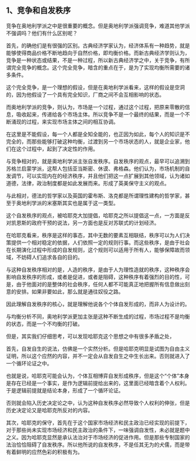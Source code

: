 <h2>1、竞争和自发秩序</h2><p data-pid="IwjsRgnw">竞争在奥地利学派之中是很重要的概念。但是奥地利学派强调竞争，难道其他学派不强调吗？他们有什么区别呢？</p><p data-pid="YyzcdfOK">首先，的确他们是有很强的区别。古典经济学家认为，经济体系有一种趋势，就是能够使得商品价格不断地趋向于自然价格，即均衡价格。而新古典经济学则认为，竞争是一种状态或结果，不是一种过程，所以新古典经济学之中，关于竞争，有所谓完全竞争的概念。这个完全竞争，暗含的重点在于，是为了实现均衡所需要的诸多条件。</p><p data-pid="bFMzMXpV">这个完全竞争，是一个理想的假设，但是在奥地利学派看来，这样的假设是空洞的，因为他假设了一个具有完全知识，厂商之间不会互相影响的状态。</p><p data-pid="XKBOvpx3">而奥地利学派的竞争，则认为，市场是一个过程，通过这个过程，把原来零散的信息，吸收起来，传递给各个市场主体。所以竞争不是一个最终的结果，而是一个不断涌现的过程，来实现市场主体之间的相互协调。</p><p data-pid="o_sGPY0n">在这里是不能假设，每一个人都是全知全能的，也正因为如此，每个人的知识是不完全的，而那些能够打破这种均衡，过渡到另一个市场状态的人，就是企业家，他们在这个过程中，起到了决定性的作用。</p><p data-pid="W8ieiUHm">与竞争相对的，就是奥地利学派主张自发秩序。自发秩序的观点，最早可以追溯到苏格兰启蒙学派，这帮人包括亚当斯密、休谟、弗格森。他们认为，市场机制的自发调节，可以实现内在的经济秩序，并且他们把这一点扩展到其他领域，认为诸如道德，法律，政治制度都是如此发展而来。形成了英美保守主义的观点。</p><p data-pid="-WgA98hj">与此相对，德法的哲学家以及英国的霍布斯、洛克都是所谓理性建构的哲学家，甚至于奥地利学派的米塞斯其实也是属于这一类型。</p><p data-pid="n6PwVsN9">这个自发秩序的观点，被哈耶克大加提倡，哈耶克之所以提倡这一点，一方面是反对凯恩斯的政府干预的说法，另一方面也是反对苏联式的计划经济。</p><p data-pid="hQgCX_w1">在哈耶克看来，秩序是这样的事态，其中无数的要素互相联结，秩序可以为人们决策提供一个相对稳定的依据，人们依照一定的规则行事。而这些秩序，是由于社会在长期演化过程中形成的自发规则，这个规则可以适用于所有人，能够保障故而领域，不妨碍人们追求各自的目的。</p><p data-pid="GYSqS_wE">与这种自发秩序相对的是，人造的秩序，是由于人为理性造就的秩序，这种秩序会影响自发秩序的形成，或者是促进，或者是阻碍，这种秩序有着强烈的目的性，可是，由于他面对的是整体的社会秩序，任何人都不可能真正地把握所有信息做出刻意的安排。如果非要如此，那么就是通往奴役之路。</p><p data-pid="yPSQRMXN">因此理解自发秩序的核心，就是理解他说各个个体自发形成的，而非人为设计的。</p><p data-pid="RB0LYiPs">与均衡分析不同，奥地利学派更加主张是这种不断生成的过程，市场过程不是均衡的状态，而是一个不均衡的打破。</p><p data-pid="_VK2l4kC">但是，其实我们仔细思考，可以发现哈耶克这个思想之中有很多矛盾之处，</p><p data-pid="daowlkJK">首先，自发自生的说法，仿佛是一个实然分析。但是哈耶克明显是试图为自由主义证明，所以这个应然的内容，并不一定会从自发自生之中生长出来。否则就进入了一个循环论证之中。</p><p data-pid="fN_VGBnC">也就是说，哈耶克可能会认为，个体互相博弈自发形成秩序，但是这个“个体”本身是存在已经是一个事实，是作为逻辑前提给出来的，这里面已经暗含着个人权利。于是逻辑前提就是结论本身，形成了一个循环论证。</p><p data-pid="F9JiVO0D">否则就会陷入历史决定论之中，认为这种自发秩序必然导致个人权利的伸张，但是历史决定论又是哈耶克所反对的内容。</p><p data-pid="Py-r04ix">其次，哈耶克的保守，首先在于这个国家市场经济和民主政治已经实现的前提下，对于那些尚未实现市场经济和民主政治的条件下，一味强调自发性，未必就是题中之义。因为哈耶克显然是承认法治对于市场经济的促进作用。但是那些专制国家的法治恰恰阻碍了自发秩序。所以他所说的自发秩序，不是任其无为的犬儒，而是带有着鲜明的应然色彩的积极有为。</p><p></p>